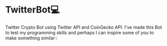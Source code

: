# TwitterBot💻
Twitter Crypto Bot using Twitter API and CoinGecko API. I've made this Bot to test my programming skills and perhaps I can inspire some of you to make something similar💡
